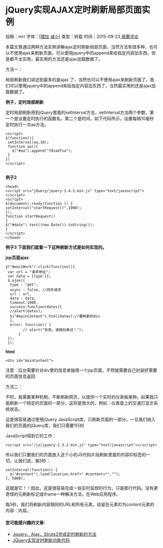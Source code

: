 # jQuery实现AJAX定时刷新局部页面实例

投稿：mrr 字体：[[增加]() [减小]()] 类型：转载 时间：2015-09-23[ 我要评论](http://www.jb51.net/article/72597.htm#comments)

本篇文章通过两种方法实例讲解ajax定时刷新局部页面，当然方法有很多种，也可以不使用ajax来刷新页面，可以使用jquery中的append来给指定内容加东西，但是都不太实用，最实用的方法还是ajax加载数据了。

方法一：

局部刷新我们讲述到最多的是ajax 了，当然也可以不使用ajax来刷新页面了，我们可以使用jquery中的append来给指定内容加东西了，当然最实用的还是ajax加载数据了。

**例子，定时局部刷新**

定时局部刷新用到jQuery里面的setInterval方法，setInterval方法两个参数，第一个是设置定时执行的函数名，第二个是时间，如下代码所示，设置每隔10毫秒定时执行一次aa方法。

```
<script>
$(function(){
 setInterval(aa,10);
 function aa(){
   $("#aa").append("fdsadfsa");
 }
})
</script>


```

**例子2**

```
<head>
<script src="jQuery/jquery-1.4.1.min.js" type="text/javascript"></script>
<script>
$(document).ready(function () {
setInterval("startRequest()",1000);
});
function startRequest()
{
$("#date").text((new Date()).toString());
}
</script>
</head>
```

**例子3 下面我们就看一下这种刷新方式是如何实现的。**

**jsp页面ajax**

```
$("#waitWork").click(function(){
 var url = "请求地址";
 var data = {type:1};
 $.ajax({
  type : "get",
  async : false, //同步请求
  url : url,
  data : data,
  timeout:1000,
  success:function(dates){
  //alert(dates);
  $("#mainContent").html(dates);//要刷新的div
  },
  error: function() {
        // alert("失败，请稍后再试！");
      }
 });
 });
```

**html**

```
<div id="mainContent">
```

注意：后台需要针对div里的信息单独用一个jsp页面，不然就需要自己封装好需要的页面信息返回

方法二：

不时，我需要某种机制，不断刷新网页，以提供一个实时的仪表板某种。如果我只能刷新一个特定的页面的一部分，这将是很大的，例如：仪表盘上的交通灯显示系统状态。

这是很容易通过使用jQuery JavaScript库，只刷新页面的一部分。一旦我们纳入我们的页面的jQuery库，我们只需要1行的

JavaScript得到它的工作：

```
<script src="/js/jquery-1.3.2.min.js" type="text/javascript"></script>
```

所以我们只要我们的页面放入这个小的JS代码片段刷新里面的内容ID标签的一切，让我们说，每5秒：

```
setInterval(function() {
  $("#content").load(location.href+" #content>*","");
}, 5000);
```

这就是它！！因此，这是很容易完成一些实时监控的行为，只是那行代码。没有更奇怪的元刷新标记或iframe一种解决方法，在Web应用程序。

每5秒，我们将刷新内容相同的URL和所有元素，驻留在元素ID为content元素的内容：内容。

#### 您可能感兴趣的文章:

- [Jquery、Ajax、Struts2完成定时刷新的方法](http://www.jb51.net/article/36646.htm)
- [JQuery实现定时刷新功能代码](http://www.jb51.net/article/113353.htm)
